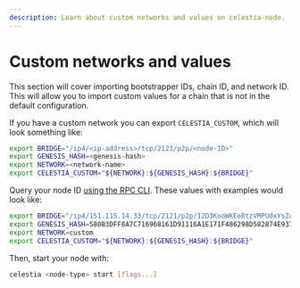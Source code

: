 ```yaml
---
description: Learn about custom networks and values on celestia-node.
---
```


# Custom networks and values

This section will cover importing bootstrapper IDs, chain ID,
and network ID. This will allow you to import custom values
for a chain that is not in the default configuration.

If you have a custom network you can export `CELESTIA_CUSTOM`, which will
look something like:

```bash
export BRIDGE="/ip4/<ip-address>/tcp/2121/p2p/<node-ID>"
export GENESIS_HASH=<genesis-hash>
export NETWORK=<network-name>
export CELESTIA_CUSTOM="${NETWORK}:${GENESIS_HASH}:${BRIDGE}"
```

Query your node ID [using the RPC CLI](/tutorials/node-tutorial.md#get-your-node-id).
These values with examples would look like:

```bash
export BRIDGE="/ip4/151.115.14.33/tcp/2121/p2p/12D3KooWKEeRtzVMPUdxYsZo2edqps6mS67n6LT5mPdULSkPSxBQ"
export GENESIS_HASH=580B3DFF8A7C716968161D91116A1E171F486298D582874E93714E489C9E6E88
export NETWORK=custom
export CELESTIA_CUSTOM="${NETWORK}:${GENESIS_HASH}:${BRIDGE}"
```

Then, start your node with:

```bash
celestia <node-type> start [flags...]
```
